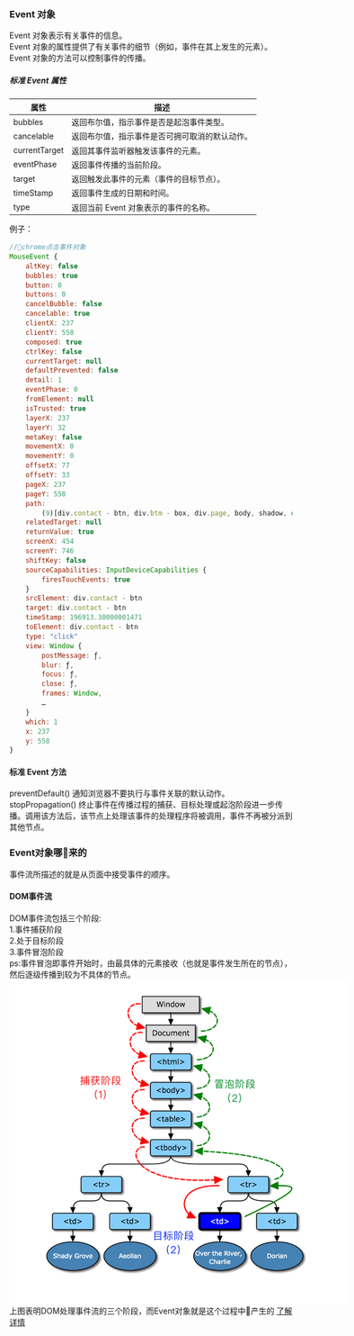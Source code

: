 ### Event 对象
Event 对象表示有关事件的信息。  
Event 对象的属性提供了有关事件的细节（例如，事件在其上发生的元素）。Event 对象的方法可以控制事件的传播。

##### 标准 Event 属性
| 属性 | 描述 |
|-|-|
| bubbles |	返回布尔值，指示事件是否是起泡事件类型。|
| cancelable |	返回布尔值，指示事件是否可拥可取消的默认动作。|
| currentTarget |	返回其事件监听器触发该事件的元素。|
| eventPhase |	返回事件传播的当前阶段。|
| target |	返回触发此事件的元素（事件的目标节点）。|
| timeStamp |	返回事件生成的日期和时间。|
| type |	返回当前 Event 对象表示的事件的名称。|

例子：
```javascript
//chrome点击事件对象
MouseEvent {
	altKey: false
	bubbles: true
	button: 0
	buttons: 0
	cancelBubble: false
	cancelable: true
	clientX: 237
	clientY: 558
	composed: true
	ctrlKey: false
	currentTarget: null
	defaultPrevented: false
	detail: 1
	eventPhase: 0
	fromElement: null
	isTrusted: true
	layerX: 237
	layerY: 32
	metaKey: false
	movementX: 0
	movementY: 0
	offsetX: 77
	offsetY: 33
	pageX: 237
	pageY: 558
	path:
		(9)[div.contact - btn, div.btm - box, div.page, body, shadow, document - fragment, html, document, Window]
	relatedTarget: null
	returnValue: true
	screenX: 454
	screenY: 746
	shiftKey: false
	sourceCapabilities: InputDeviceCapabilities {
		firesTouchEvents: true
	}
	srcElement: div.contact - btn
	target: div.contact - btn
	timeStamp: 196913.30000001471
	toElement: div.contact - btn
	type: "click"
	view: Window {
		postMessage: ƒ,
		blur: ƒ,
		focus: ƒ,
		close: ƒ,
		frames: Window,
		…
	}
	which: 1
	x: 237
	y: 558
}
```

#### 标准 Event 方法
preventDefault() 通知浏览器不要执行与事件关联的默认动作。  
stopPropagation() 终止事件在传播过程的捕获、目标处理或起泡阶段进一步传播。调用该方法后，该节点上处理该事件的处理程序将被调用，事件不再被分派到其他节点。  

### Event对象哪来的
事件流所描述的就是从页面中接受事件的顺序。
#### DOM事件流
DOM事件流包括三个阶段:  
1.事件捕获阶段  
2.处于目标阶段  
3.事件冒泡阶段   
ps:事件冒泡即事件开始时，由最具体的元素接收（也就是事件发生所在的节点），然后逐级传播到较为不具体的节点。 
<img src="./2.png" style="max-width:600px"/>
上图表明DOM处理事件流的三个阶段，而Event对象就是这个过程中产生的 <a href="https://www.w3.org/TR/DOM-Level-3-Events/#dom-event-architecture" target="_blank">了解详情</a>
